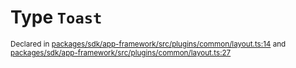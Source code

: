 # Type `Toast`
<sub>Declared in [packages/sdk/app-framework/src/plugins/common/layout.ts:14](https://github.com/dxos/dxos/blob/3ca6d230f/packages/sdk/app-framework/src/plugins/common/layout.ts#L14) and [packages/sdk/app-framework/src/plugins/common/layout.ts:27](https://github.com/dxos/dxos/blob/3ca6d230f/packages/sdk/app-framework/src/plugins/common/layout.ts#L27)</sub>







